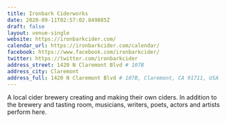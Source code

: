 ```yaml
---
title: Ironbark Ciderworks
date: 2020-09-11T02:57:02.849885Z
draft: false
layout: venue-single
website: https://ironbarkcider.com/
calendar_url: https://ironbarkcider.com/calendar/
facebook: https://www.facebook.com/ironbarkcider/
twitter: https://twitter.com/ironbarkcider
address_street: 1420 N Claremont Blvd # 107B
address_city: Claremont
address_full: 1420 N Claremont Blvd # 107B, Claremont, CA 91711, USA
---
```

A local cider brewery creating and making their own ciders.  In addition to the brewery and tasting room, musicians, writers, poets, actors and artists perform here.
